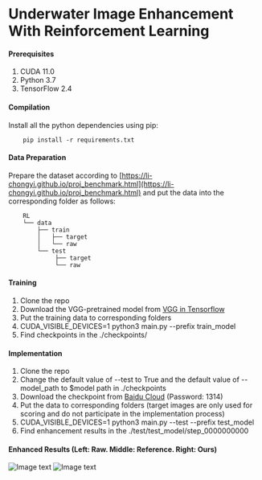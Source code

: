 # Underwater Image Enhancement With Reinforcement Learning 

#### Prerequisites

1.  CUDA 11.0
2.  Python 3.7
3.  TensorFlow 2.4

#### Compilation
Install all the python dependencies using pip:
        
        pip install -r requirements.txt

#### Data Preparation
Prepare the dataset according to [https://li-chongyi.github.io/proj_benchmark.html](https://li-chongyi.github.io/proj_benchmark.html) and put the data into the corresponding folder as follows:

        RL
        └── data
            ├── train
            │   ├── target
            │   └── raw
            └── test
                 ├── target
                 └── raw

#### Training
1. Clone the repo
2. Download the VGG-pretrained model from [VGG in Tensorflow](https://github.com/jcheng1602/tensorflow-vgg)
3. Put the training data to corresponding folders
4. CUDA_VISIBLE_DEVICES=1 python3 main.py --prefix train_model
5. Find checkpoints in the ./checkpoints/ 

#### Implementation
1. Clone the repo
2. Change the default value of --test to True and the default value of --model_path to $model path in ./checkpoints
3. Download the checkpoint from [Baidu Cloud](https://pan.baidu.com/s/1NLVFlfivIm-tyAJut73vQw) (Password: 1314)
4. Put the data to corresponding folders (target images are only used for scoring and do not participate in the implementation process)
5. CUDA_VISIBLE_DEVICES=1 python3 main.py --test --prefix test_model 
6. Find enhancement results in the ./test/test_model/step_0000000000

#### Enhanced Results (Left: Raw. Middle: Reference. Right: Ours)
![Image text](https://gitee.com/sunshixin_upc/underwater-image-enhancement-with-reinforcement-learning/blob/master/Experimental%20results/Testing%20set/50.png)
![Image text](https://gitee.com/sunshixin_upc/underwater-image-enhancement-with-reinforcement-learning/raw/master/Experimental%20results/Testing%20set/86.png)